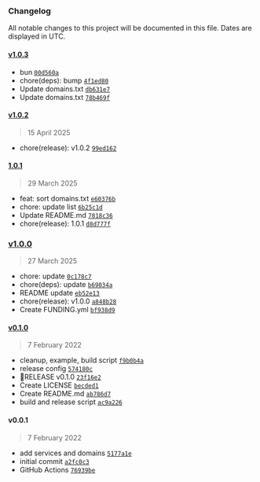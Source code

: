 ### Changelog

All notable changes to this project will be documented in this file. Dates are displayed in UTC.

#### [v1.0.3](https://github.com/philippdormann/tempmail-detect/compare/v1.0.2...v1.0.3)

- bun [`00d560a`](https://github.com/philippdormann/tempmail-detect/commit/00d560af09337a7215f1e48b104c46acbf4f4eb5)
- chore(deps): bump [`4f1ed80`](https://github.com/philippdormann/tempmail-detect/commit/4f1ed8084e98216c4e018701ed6ed8637153f3a3)
- Update domains.txt [`db631e7`](https://github.com/philippdormann/tempmail-detect/commit/db631e770933bcaceca0bfcde8fee39b0c608909)
- Update domains.txt [`78b469f`](https://github.com/philippdormann/tempmail-detect/commit/78b469f6da6b36be9a92d538f8fbdbf7c084efc8)

#### [v1.0.2](https://github.com/philippdormann/tempmail-detect/compare/1.0.1...v1.0.2)

> 15 April 2025

- chore(release): v1.0.2 [`99ed162`](https://github.com/philippdormann/tempmail-detect/commit/99ed1624ec51c92ac4c13f684c51acc7dba5ead5)

#### [1.0.1](https://github.com/philippdormann/tempmail-detect/compare/v1.0.0...1.0.1)

> 29 March 2025

- feat: sort domains.txt [`e60376b`](https://github.com/philippdormann/tempmail-detect/commit/e60376b965cb33bb43e27906e120f5e1a41d283b)
- chore: update list [`6b25c1d`](https://github.com/philippdormann/tempmail-detect/commit/6b25c1d8a60126a7d732e96c93219442906bafbc)
- Update README.md [`7818c36`](https://github.com/philippdormann/tempmail-detect/commit/7818c368bbe52a83f3a375eeb3b6f27e59a70811)
- chore(release): 1.0.1 [`d8d777f`](https://github.com/philippdormann/tempmail-detect/commit/d8d777f3872d122bf48917cd12f98ad75af1a924)

### [v1.0.0](https://github.com/philippdormann/tempmail-detect/compare/v0.1.0...v1.0.0)

> 27 March 2025

- chore: update [`0c178c7`](https://github.com/philippdormann/tempmail-detect/commit/0c178c711afca13b3cf5ec8a34800cefd5aee39b)
- chore(deps): update [`b69034a`](https://github.com/philippdormann/tempmail-detect/commit/b69034a60d013d36f1282fa64c5dfe8049178adf)
- README update [`eb52e13`](https://github.com/philippdormann/tempmail-detect/commit/eb52e13f2ef57edaed7203bdaa353b1cde9017fb)
- chore(release): v1.0.0 [`a848b28`](https://github.com/philippdormann/tempmail-detect/commit/a848b2889838d0cf8d3dba81bc136fe3eafc093c)
- Create FUNDING.yml [`bf938d9`](https://github.com/philippdormann/tempmail-detect/commit/bf938d92300b239a51ce8892f0960f2b80223eb1)

#### [v0.1.0](https://github.com/philippdormann/tempmail-detect/compare/v0.0.1...v0.1.0)

> 7 February 2022

- cleanup, example, build script [`f9b0b4a`](https://github.com/philippdormann/tempmail-detect/commit/f9b0b4a7b4f75c1ea020439861908659ae971dc3)
- release config [`574180c`](https://github.com/philippdormann/tempmail-detect/commit/574180c3eba710a0d2c670b4a67139cab762d486)
- 🚀RELEASE v0.1.0 [`23f16e2`](https://github.com/philippdormann/tempmail-detect/commit/23f16e25833cce0f0d4bac195a82f6278e27c98d)
- Create LICENSE [`becded1`](https://github.com/philippdormann/tempmail-detect/commit/becded19f6164181cb1901e49d38f26d4dfcbd5a)
- Create README.md [`ab786d7`](https://github.com/philippdormann/tempmail-detect/commit/ab786d7b7126dcb0bb40a914ff0cfe26ac3c789d)
- build and release script [`ac9a226`](https://github.com/philippdormann/tempmail-detect/commit/ac9a2267bcf46f12fb9e241a9857e19b3beb93fb)

#### v0.0.1

> 7 February 2022

- add services and domains [`5177a1e`](https://github.com/philippdormann/tempmail-detect/commit/5177a1e02c366fdb045c5871a5b0c34338dde5db)
- initial commit [`a2fc0c3`](https://github.com/philippdormann/tempmail-detect/commit/a2fc0c3f1c0d2ecc7e87ea0874003ccf93182cb2)
- GitHub Actions [`76939be`](https://github.com/philippdormann/tempmail-detect/commit/76939be7d76019502540752f65caeef62ad13752)

